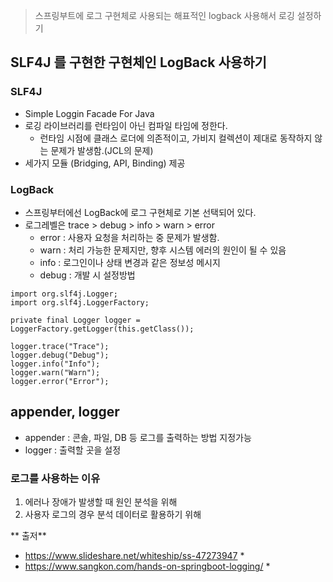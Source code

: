 

> 스프링부트에 로그 구현체로 사용되는 해표적인 logback 사용해서 로깅 설정하기

## SLF4J 를 구현한 구현체인 LogBack 사용하기
### SLF4J
*  Simple Loggin Facade For Java
* 로깅 라이브러리를 런타임이 아닌 컴파일 타임에 정한다.
	* 런타임 시점에 클래스 로더에 의존적이고, 가비지 컬렉션이 제대로 동작하지 않는 문제가 발생함.(JCL의 문제)
* 세가지 모듈 (Bridging, API, Binding) 제공

### LogBack
* 스프링부터에선 LogBack에 로그 구현체로 기본 선택되어 있다.
* 로그레벨은 trace > debug > info > warn > error
	* error : 사용자 요청을 처리하는 중 문제가 발생함.
	* warn : 처리 가능한 문제지만, 향후 시스템 에러의 원인이 될 수 있음
	* info : 로그인이나 상태 변경과 같은 정보성 메시지
	* debug : 개발 시
설정방법
```
import org.slf4j.Logger;  
import org.slf4j.LoggerFactory;

private final Logger logger = LoggerFactory.getLogger(this.getClass());

logger.trace("Trace");  
logger.debug("Debug");  
logger.info("Info");  
logger.warn("Warn");  
logger.error("Error");
```


## appender, logger
* appender : 콘솔, 파일, DB 등 로그를 출력하는 방법 지정가능
* logger : 출력할 곳을 설정

### 로그를 사용하는 이유
1. 에러나 장애가 발생할 때 원인 분석을 위해
2.  사용자 로그의 경우 분석 데이터로 활용하기 위해





** 출저**
* https://www.slideshare.net/whiteship/ss-47273947 *
* https://www.sangkon.com/hands-on-springboot-logging/ *

<!--stackedit_data:
eyJoaXN0b3J5IjpbLTI0NDUwMTMyMywtOTg5MjczNjM0XX0=
-->
